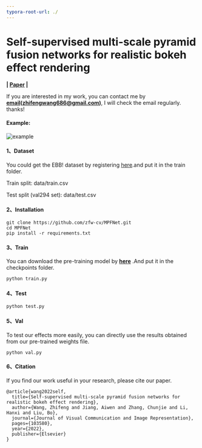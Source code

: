 ```yaml
---
typora-root-url: ./
---
```


# Self-supervised multi-scale pyramid fusion networks for realistic bokeh effect rendering

**| [Paper](https://www.sciencedirect.com/science/article/abs/pii/S1047320322001110) |**

If you are interested in my work, you can contact me by **<u>email</u>(zhifengwang686@gmail.com)**, I will check the email regularly. thanks!

#### Example:

![example](/../../source/images/readme/example.jpg)

#### 1、Dataset

You could get the EBB! dataset by registering [here](https://competitions.codalab.org/competitions/24716).and put it in the train folder.

Train split: data/train.csv

Test split (val294 set): data/test.csv

#### 2、Installation

```
git clone https://github.com/zfw-cv/MPFNet.git
cd MPFNet
pip install -r requirements.txt
```

#### 3、Train

You can download the pre-training model by **[here](https://drive.google.com/drive/folders/1-f_HBaC6nqjVemcyWOtPdv_EMK0AAGdr?usp=sharing)** .And put it in the checkpoints folder.

```python
python train.py
```

#### 4、Test

```python
python test.py
```

#### 5、Val

To test our effects more easily, you can directly use the results obtained from our pre-trained weights file.

```
python val.py
```

#### 6、Citation

If you find our work useful in your research, please cite our paper.

```
@article{wang2022self,
  title={Self-supervised multi-scale pyramid fusion networks for realistic bokeh effect rendering},
  author={Wang, Zhifeng and Jiang, Aiwen and Zhang, Chunjie and Li, Hanxi and Liu, Bo},
  journal={Journal of Visual Communication and Image Representation},
  pages={103580},
  year={2022},
  publisher={Elsevier}
}
```